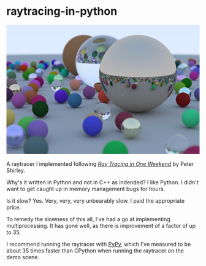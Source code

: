 # raytracing-in-python

![demo](https://github.com/SeanJxie/raytracing-in-python/blob/main/out.png)

A raytracer I implemented following [_Ray Tracing in One Weekend_](https://raytracing.github.io/books/RayTracingInOneWeekend.html) by Peter Shirley.

Why's it written in Python and not in C++ as indended? I like Python. I didn't want to get caught up in memory management bugs for hours.

Is it slow? Yes. Very, very, very unbearably slow. I paid the appropriate price.

To remedy the slowness of this all, I've had a go at implementing multiprocessing. It has gone well, as there is improvement of a factor of up to 35.

I recommend running the raytracer with [PyPy](https://www.pypy.org/), which I've measured to be about 35 times faster than CPython when running the raytracer on the demo scene.

